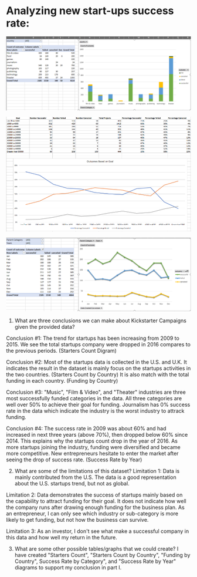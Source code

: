 # Analyzing new start-ups success rate:

![CategoryStats](Images/CategoryStats.PNG)

![GoalOutcomes](Images/GoalOutcomes.PNG)

![LaunchDate](Images/LaunchDateOutcomes.PNG)

1. What are three conclusions we can make about Kickstarter Campaigns given the provided data?

Conclusion #1: The trend for startups has been increasing from 2009 to 2015.  We see the total startups company were dropped in 2016 compares to the previous periods. (Starters Count Digram)

Conclusion #2: Most of the startups data is collected in the U.S. and U.K.  It indicates the result in the dataset is mainly focus on the startups activities in the two countries. (Starters Count by Country)  It is also match with the total funding in each country.  (Funding by Country)

Conclusion #3: "Music", "Film & Video", and "Theater" industries are three most successfully funded categories in the data.  All three categories are well over 50% to achieve their goal for funding.  Journalism has 0% success rate in the data which indicate the industry is the worst industry to attrack funding.

Conclusion #4: The success rate in 2009 was about 60% and had increased in next three years (above 70%), then dropped below 60% since 2014.  This explains why the startups count drop in the year of 2016.  As more startups joining the industry, funding were diversified and became more competitive.  New entrepreneurs hesitate to enter the market after seeing the drop of success rate. (Success Rate by Year)

2. What are some of the limitations of this dataset?
Limitation 1: Data is mainly contributed from the U.S.  The data is a good representation about the U.S. startups trend, but not as global.

Limitation 2: Data demonstrates the success of startups mainly based on the capability to attract funding for their goal.  It does not indicate how well the company runs after drawing enough funding for the business plan.  As an entrepreneur, I can only see which industry or sub-category is more likely to get funding, but not how the business can survive.

Limitation 3: As an investor, I don't see what make a successful company in this data and how well my return in the future.

3. What are some other possible tables/graphs that we could create?
I have created "Starters Count", "Starters Count by Country", "Funding by Country", Success Rate by Category", and "Success Rate by Year" diagrams to support my conclusion in part I.
